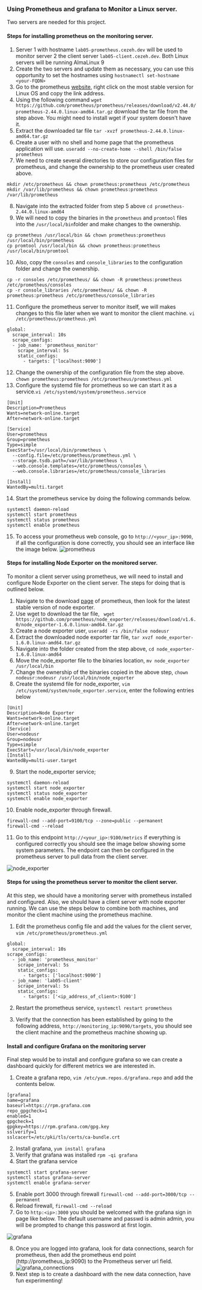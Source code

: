 ### Using Prometheus and grafana to Monitor a Linux server.
Two servers are needed for this project.
#### Steps for installing prometheus on the monitoring server.
1. Server 1 with hostname `lab05-prometheus.cezeh.dev` will be used to monitor server 2 the client server `lab05-client.cezeh.dev`. Both Linux servers will be running AlmaLinux 9
2. Create the two servers and update them as necessary, you can use this opportunity to set the hostnames using `hostnamectl set-hostname <your-FQDN>`
3. Go to the prometheus [website](https://prometheus.io/download/), right click on the most stable version for Linux OS and copy the link address.
4. Using the following command `wget https://github.com/prometheus/prometheus/releases/download/v2.44.0/prometheus-2.44.0.linux-amd64.tar.gz` download the tar file from the step above. You might need to install wget if your system doesn't have it.
5. Extract the downloaded tar file `tar -xvzf prometheus-2.44.0.linux-amd64.tar.gz`
6. Create a user with no shell and home page that the prometheus application will use.
   `useradd --no-create-home --shell /bin/false prometheus`
7. We need to create several directories to store our configuration files for prometheus, and change the ownership to the prometheus user created above.
 ```console
 mkdir /etc/prometheus && chown prometheus:prometheus /etc/prometheus
 mkdir /var/lib/prometheus && chown prometheus:prometheus /var/lib/prometheus
 ```
8. Navigate into the extracted folder from step 5 above `cd prometheus-2.44.0.linux-amd64`
9. We will need to copy the binaries in the `prometheus` and `promtool` files into the `/usr/local/bin`folder and make changes to the ownership.
```console
cp prometheus /usr/local/bin && chown prometheus:prometheus /usr/local/bin/prometheus
cp promtool /usr/local/bin && chown prometheus:prometheus /usr/local/bin/promtool
``` 
10. Also, copy the `consoles` and `console_libraries` to the configuration folder and change the ownership.
```console
cp -r consoles /etc/prometheus/ && chown -R prometheus:prometheus /etc/prometheus/consoles
cp -r console_libraries /etc/prometheus/ && chown -R prometheus:prometheus /etc/prometheus/console_libraries
```
11. Configure the prometheus server to monitor itself, we will makes changes to this file later when we want to monitor the client machine. `vi /etc/prometheus/prometheus.yml`
```vim
global:
  scrape_interval: 10s
  scrape_configs:
  - job_name: 'prometheus_monitor'
    scrape_interval: 5s
    static_configs:
      - targets: ['localhost:9090']

```
12. Change the ownership of the configuration file from the step above. `chown prometheus:prometheus /etc/prometheus/prometheus.yml`
13. Configure the systemd file for prometheus so we can start it as a service.`vi /etc/systemd/system/prometheus.service`
```vim
[Unit]
Description=Prometheus
Wants=network-online.target
After=network-online.target

[Service]
User=prometheus
Group=prometheus
Type=simple
ExecStart=/usr/local/bin/prometheus \
  --config.file=/etc/prometheus/prometheus.yml \
  --storage.tsdb.path=/var/lib/prometheus \
  --web.console.templates=/etc/prometheus/consoles \
  --web.console.libraries=/etc/prometheus/console_libraries

[Install]
WantedBy=multi.target

```
14. Start the prometheus service by doing the following commands below.
```console
systemctl daemon-reload
systemctl start prometheus
systemctl status prometheus
systemctl enable prometheus
```
15. To access your prometheus web console, go to `http://<your_ip>:9090`, if all the configuration is done correctly, you should see an interface like the image below.
![prometheus](../images/prometheus.jpg)

#### Steps for installing Node Exporter on the monitored server.
To monitor a client server using prometheus, we will need to install and configure Node Exporter on the client server. The steps for doing that is outlined below.
1. Navigate to the download [page](https://prometheus.io/download/) of prometheus, then look for the latest stable version of node exporter.
2. Use wget to download the tar file, ` wget https://github.com/prometheus/node_exporter/releases/download/v1.6.0/node_exporter-1.6.0.linux-amd64.tar.gz`
3. Create a node exporter user, `useradd -rs /bin/false nodeusr`
4. Extract the downloaded node exporter tar file, `tar xvzf node_exporter-1.6.0.linux-amd64.tar.gz`
5. Navigate into the folder created from the step above, `cd node_exporter-1.6.0.linux-amd64`
6. Move the node_exporter file to the binaries location, `mv node_exporter /usr/local/bin`
7. Change the ownership of the binaries copied in the above step, `chown nodeusr:nodeusr /usr/local/bin/node_exporter`
8. Create the systemd file for node_exporter, `vim /etc/systemd/system/node_exporter.service`, enter the following entries below
```vim
[Unit]
Description=Node Exporter
Wants=network-online.target
After=network-online.target
[Service]
User=nodeusr
Group=nodeusr
Type=simple
ExecStart=/usr/local/bin/node_exporter
[Install]
WantedBy=multi-user.target
```
9. Start the node_exporter service;

```console
systemctl daemon-reload
systemctl start node_exporter
systemctl status node_exporter
systemctl enable node_exporter
```
10. Enable node_exporter through firewall.

```console
firewall-cmd --add-port=9100/tcp --zone=public --permanent
firewall-cmd --reload
```
11. Go to this endpoint `http://<your_ip>:9100/metrics` if everything is configured correctly you should see the image below showing some system parameters. The endpoint can then be configured in the prometheus server to pull data from the client server.

![node_exporter](../images/node_exporter.jpg)

#### Steps for using the prometheus server to monitor the client server.
At this step, we should have a monitoring server with prometheus installed and configured. Also, we should have a client server with node exporter running. We can use the steps below to combine both machines, and monitor the client machine using the prometheus machine.
1. Edit the prometheus config file and add the values for the client server, `vim /etc/prometheus/prometheus.yml`
```vim
global:
  scrape_interval: 10s
scrape_configs:
  - job_name: 'prometheus_monitor'
    scrape_interval: 5s
    static_configs:
      - targets: ['localhost:9090']
  - job_name: 'lab05-client'
    scrape_interval: 5s
    static_configs:
      - targets: ['<ip_address_of_client>:9100']
```
2. Restart the prometheus service, `systemctl restart prometheus`

3. Verify that the connection has been established by going to the following address, `http://monitoring_ip:9090/targets`, you should see the client machine and the prometheus machine showing up.

#### Install and configure Grafana on the monitoring server
Final step would be to install and configure grafana so we can create a dashboard quickly for different metrics we are interested in.
1. Create a grafana repo, `vim /etc/yum.repos.d/grafana.repo` and add the contents below.
```vim
[grafana]
name=grafana
baseurl=https://rpm.grafana.com
repo_gpgcheck=1
enabled=1
gpgcheck=1
gpgkey=https://rpm.grafana.com/gpg.key
sslverify=1
sslcacert=/etc/pki/tls/certs/ca-bundle.crt
```
2. Install grafana, `yum install grafana`
3. Verify that grafana was installed `rpm -qi grafana`
4. Start the grafana service

```console
systemctl start grafana-server
systemctl status grafana-server
systemctl enable grafana-server
```
5. Enable port 3000 through firewall `firewall-cmd --add-port=3000/tcp --permanent`
6. Reload firewall, `firewall-cmd --reload`
7. Go to `http:<ip>:3000` you should be welcomed with the grafana sign in page like below. The default username and passwd is admin admin, you will be prompted to change this password at first login.

![grafana](../images/grafana.jpg)

8. Once you are logged into grafana, look for data connections, search for prometheus, then add the prometheus end point (http://prometheus_ip:9090) to the Prometheus server url field.
![grafana_connections](../images/grafana_connections.jpg)
9. Next step is to create a dashboard with the new data connection, have fun experimenting!

